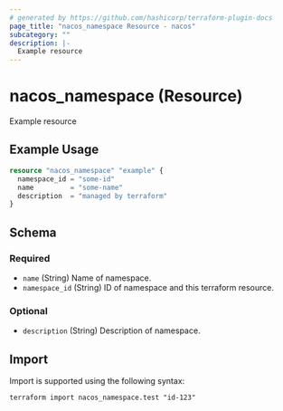 ```yaml
---
# generated by https://github.com/hashicorp/terraform-plugin-docs
page_title: "nacos_namespace Resource - nacos"
subcategory: ""
description: |-
  Example resource
---
```


# nacos_namespace (Resource)

Example resource

## Example Usage

```terraform
resource "nacos_namespace" "example" {
  namespace_id = "some-id"
  name         = "some-name"
  description  = "managed by terraform"
}
```

<!-- schema generated by tfplugindocs -->
## Schema

### Required

- `name` (String) Name of namespace.
- `namespace_id` (String) ID of namespace and this terraform resource.

### Optional

- `description` (String) Description of namespace.

## Import

Import is supported using the following syntax:

```shell
terraform import nacos_namespace.test "id-123"
```
